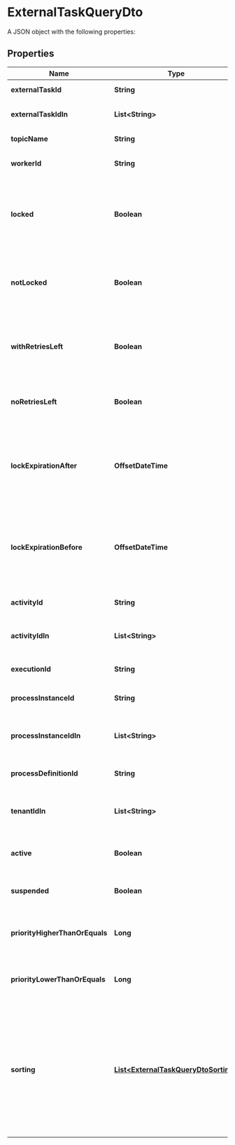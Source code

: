 

# ExternalTaskQueryDto

A JSON object with the following properties:
## Properties

Name | Type | Description | Notes
------------ | ------------- | ------------- | -------------
**externalTaskId** | **String** | Filter by an external task&#39;s id. |  [optional]
**externalTaskIdIn** | **List&lt;String&gt;** | Filter by the comma-separated list of external task ids. |  [optional]
**topicName** | **String** | Filter by an external task topic. |  [optional]
**workerId** | **String** | Filter by the id of the worker that the task was most recently locked by. |  [optional]
**locked** | **Boolean** | Only include external tasks that are currently locked (i.e., they have a lock time and it has not expired). Value may only be &#x60;true&#x60;, as &#x60;false&#x60; matches any external task. |  [optional]
**notLocked** | **Boolean** | Only include external tasks that are currently not locked (i.e., they have no lock or it has expired). Value may only be &#x60;true&#x60;, as &#x60;false&#x60; matches any external task. |  [optional]
**withRetriesLeft** | **Boolean** | Only include external tasks that have a positive (&amp;gt; 0) number of retries (or &#x60;null&#x60;). Value may only be &#x60;true&#x60;, as &#x60;false&#x60; matches any external task. |  [optional]
**noRetriesLeft** | **Boolean** | Only include external tasks that have 0 retries. Value may only be &#x60;true&#x60;, as &#x60;false&#x60; matches any external task. |  [optional]
**lockExpirationAfter** | **OffsetDateTime** | Restrict to external tasks that have a lock that expires after a given date. By [default](https://docs.camunda.org/manual/7.18/reference/rest/overview/date-format/), the date must have the format &#x60;yyyy-MM-dd&#39;T&#39;HH:mm:ss.SSSZ&#x60;, e.g., &#x60;2013-01-23T14:42:45.000+0200&#x60;. |  [optional]
**lockExpirationBefore** | **OffsetDateTime** | Restrict to external tasks that have a lock that expires before a given date. By [default](https://docs.camunda.org/manual/7.18/reference/rest/overview/date-format/), the date must have the format &#x60;yyyy-MM-dd&#39;T&#39;HH:mm:ss.SSSZ&#x60;, e.g., &#x60;2013-01-23T14:42:45.000+0200&#x60;. |  [optional]
**activityId** | **String** | Filter by the id of the activity that an external task is created for. |  [optional]
**activityIdIn** | **List&lt;String&gt;** | Filter by the comma-separated list of ids of the activities that an external task is created for. |  [optional]
**executionId** | **String** | Filter by the id of the execution that an external task belongs to. |  [optional]
**processInstanceId** | **String** | Filter by the id of the process instance that an external task belongs to. |  [optional]
**processInstanceIdIn** | **List&lt;String&gt;** | Filter by a comma-separated list of process instance ids that an external task may belong to. |  [optional]
**processDefinitionId** | **String** | Filter by the id of the process definition that an external task belongs to. |  [optional]
**tenantIdIn** | **List&lt;String&gt;** | Filter by a comma-separated list of tenant ids. An external task must have one of the given tenant ids. |  [optional]
**active** | **Boolean** | Only include active tasks. Value may only be &#x60;true&#x60;, as &#x60;false&#x60; matches any external task. |  [optional]
**suspended** | **Boolean** | Only include suspended tasks. Value may only be &#x60;true&#x60;, as &#x60;false&#x60; matches any external task. |  [optional]
**priorityHigherThanOrEquals** | **Long** | Only include jobs with a priority higher than or equal to the given value. Value must be a valid &#x60;long&#x60; value. |  [optional]
**priorityLowerThanOrEquals** | **Long** | Only include jobs with a priority lower than or equal to the given value. Value must be a valid &#x60;long&#x60; value. |  [optional]
**sorting** | [**List&lt;ExternalTaskQueryDtoSorting&gt;**](ExternalTaskQueryDtoSorting.md) | A JSON array of criteria to sort the result by. Each element of the array is a JSON object that                     specifies one ordering. The position in the array identifies the rank of an ordering, i.e., whether                     it is primary, secondary, etc. The ordering objects have the following properties:                      **Note:** The &#x60;sorting&#x60; properties will not be applied to the External Task count query. |  [optional]




